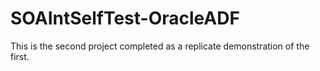 # SOAIntSelfTest-OracleADF

This is the second project completed as a replicate demonstration of the first.
